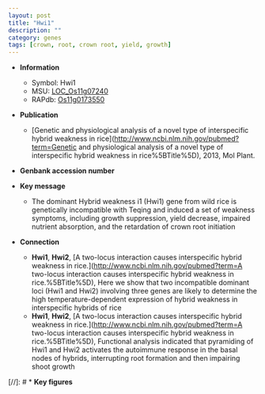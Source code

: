 ```yaml
---
layout: post
title: "Hwi1"
description: ""
category: genes
tags: [crown, root, crown root, yield, growth]
---
```


* **Information**  
    + Symbol: Hwi1  
    + MSU: [LOC_Os11g07240](http://rice.uga.edu/cgi-bin/ORF_infopage.cgi?orf=LOC_Os11g07240)  
    + RAPdb: [Os11g0173550](http://rapdb.dna.affrc.go.jp/viewer/gbrowse_details/irgsp1?name=Os11g0173550)  

* **Publication**  
    + [Genetic and physiological analysis of a novel type of interspecific hybrid weakness in rice](http://www.ncbi.nlm.nih.gov/pubmed?term=Genetic and physiological analysis of a novel type of interspecific hybrid weakness in rice%5BTitle%5D), 2013, Mol Plant.

* **Genbank accession number**  

* **Key message**  
    + The dominant Hybrid weakness i1 (Hwi1) gene from wild rice is genetically incompatible with Teqing and induced a set of weakness symptoms, including growth suppression, yield decrease, impaired nutrient absorption, and the retardation of crown root initiation

* **Connection**  
    + __Hwi1__, __Hwi2__, [A two-locus interaction causes interspecific hybrid weakness in rice.](http://www.ncbi.nlm.nih.gov/pubmed?term=A two-locus interaction causes interspecific hybrid weakness in rice.%5BTitle%5D),  Here we show that two incompatible dominant loci (Hwi1 and Hwi2) involving three genes are likely to determine the high temperature-dependent expression of hybrid weakness in interspecific hybrids of rice
    + __Hwi1__, __Hwi2__, [A two-locus interaction causes interspecific hybrid weakness in rice.](http://www.ncbi.nlm.nih.gov/pubmed?term=A two-locus interaction causes interspecific hybrid weakness in rice.%5BTitle%5D),  Functional analysis indicated that pyramiding of Hwi1 and Hwi2 activates the autoimmune response in the basal nodes of hybrids, interrupting root formation and then impairing shoot growth

[//]: # * **Key figures**  


